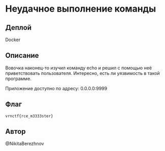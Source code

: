 # Неудачное выполнение команды

## Деплой

Docker

## Описание

Вовочка наконец-то изучил команду echo и решил с помощью неё приветствовать пользователя. 
Интересно, есть ли уязвимость в такой программе.

Приложение доступно по адресу: 0.0.0.0:9999

## Флаг
`vrnctf{rce_m3333ster}`

## Автор
@NikitaBerezhnov
